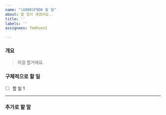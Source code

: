 ```yaml
---
name: "\U0001F9D0 할 일"
about: 할 일이 생겼어요..
title: ''
labels: ''
assignees: Tmdhoon2

---
```


### 개요

> 이걸 할거에요.

### 구체적으로 할 일
- [ ] 할 일 1
---
### 추가로 할 말

